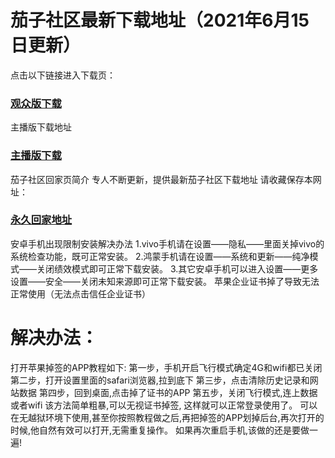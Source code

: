 # 茄子社区最新下载地址（2021年6月15日更新）
点击以下链接进入下载页：
### [观众版下载](https://d.hnxkjqm.cn/v2/type/onelive)<br>

主播版下载地址 
### [主播版下载](https://d.hnxkjqm.cn/v2/type/ylivetool)<br>

茄子社区回家页简介
专人不断更新，提供最新茄子社区下载地址
请收藏保存本网址：
### [永久回家地址](https://github.com/zzb3/1/)<br>
安卓手机出现限制安装解决办法
1.vivo手机请在设置——隐私——里面关掉vivo的系统检查功能，既可正常安装。
2.鸿蒙手机请在设置——系统和更新——纯净模式——关闭绩效模式即可正常下载安装。
3.其它安卓手机可以进入设置——更多设置——安全——关闭未知来源即可正常下载安装。
苹果企业证书掉了导致无法正常使用（无法点击信任企业证书）
# 解决办法：
打开苹果掉签的APP教程如下: 
第一步，手机开启飞行模式确定4G和wifi都已关闭 
第二步，打开设置里面的safari浏览器,拉到底下 
第三步，点击清除历史记录和网站数据 
第四步，回到桌面,点击掉了证书的APP 
第五步，关闭飞行模式,连上数据或者wifi 
该方法简单粗暴,可以无视证书掉签, 这样就可以正常登录使用了。
可以在无越狱环境下使用,甚至你按照教程做之后,再把掉签的APP划掉后台,再次打开的时候,他自然有效可以打开,无需重复操作。
如果再次重启手机,该做的还是要做一遍!

